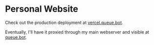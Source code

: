 # Personal Website

Check out the production deployment at [vercel.queue.bot](https://vercel.queue.bot).

Eventually, I'll have it proxied through my main webserver and visible at [queue.bot](https://queue.bot).